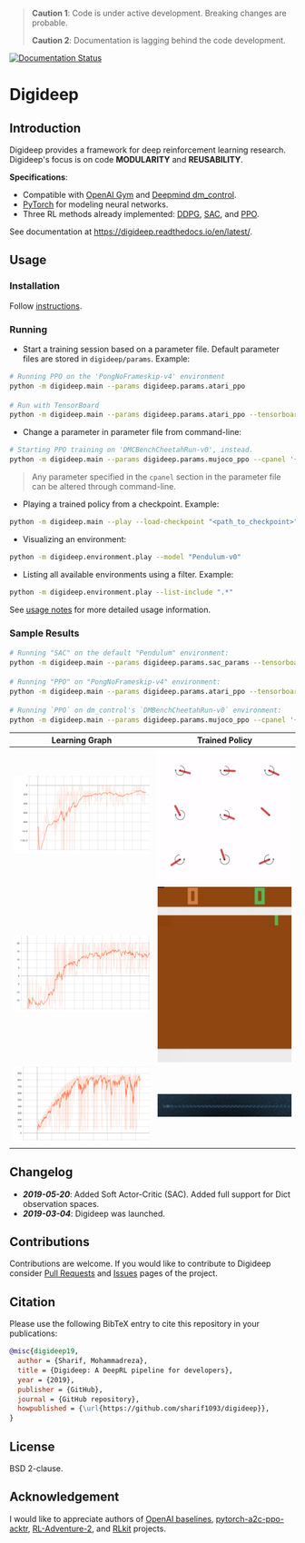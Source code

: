 > **Caution 1**: Code is under active development. Breaking changes are probable.
>
> **Caution 2**: Documentation is lagging behind the code development.

[![Documentation Status](https://readthedocs.org/projects/digideep/badge/?version=latest)](https://digideep.readthedocs.io/en/latest/?badge=latest)

# Digideep

## Introduction

Digideep provides a framework for deep reinforcement learning research. Digideep's focus is on code **MODULARITY** and **REUSABILITY**.

**Specifications**:

* Compatible with [OpenAI Gym](https://github.com/openai/gym) and [Deepmind dm_control](https://github.com/deepmind/dm_control).
* [PyTorch](https://pytorch.org/) for modeling neural networks.
* Three RL methods already implemented: [DDPG](https://arxiv.org/abs/1509.02971), [SAC](https://arxiv.org/abs/1801.01290), and [PPO](https://arxiv.org/abs/1707.06347).

See documentation at https://digideep.readthedocs.io/en/latest/.

## Usage

### Installation

Follow [instructions](https://digideep.readthedocs.io/en/latest/notes/01%20Installation.html).

### Running

* Start a training session based on a parameter file. Default parameter files are stored in `digideep/params`. Example:

```bash
# Running PPO on the 'PongNoFrameskip-v4' environment
python -m digideep.main --params digideep.params.atari_ppo

# Run with TensorBoard
python -m digideep.main --params digideep.params.atari_ppo --tensorboard
```

* Change a parameter in parameter file from command-line:

```bash
# Starting PPO training on 'DMCBenchCheetahRun-v0', instead.
python -m digideep.main --params digideep.params.mujoco_ppo --cpanel '{"model_name":"DMCBenchCheetahRun-v0"}'
```

> Any parameter specified in the `cpanel` section in the parameter file can be altered through command-line.

* Playing a trained policy from a checkpoint. Example:

```bash
python -m digideep.main --play --load-checkpoint "<path_to_checkpoint>"
```

* Visualizing an environment:

```bash
python -m digideep.environment.play --model "Pendulum-v0"
```

* Listing all available environments using a filter. Example:

```bash
python -m digideep.environment.play --list-include ".*"
```

See [usage notes](https://digideep.readthedocs.io/en/latest/notes/02%20Usage.html) for more detailed usage information.


### Sample Results

```bash
# Running "SAC" on the default "Pendulum" environment:
python -m digideep.main --params digideep.params.sac_params --tensorboard

# Running "PPO" on "PongNoFrameskip-v4" environment:
python -m digideep.main --params digideep.params.atari_ppo --tensorboard

# Running `PPO` on dm_control's `DMBenchCheetahRun-v0` environment:
python -m digideep.main --params digideep.params.mujoco_ppo --cpanel '{"model_name":"DMBenchCheetahRun-v0", "from_module":"digideep.environment.dmc2gym"}' --tensorboard

```



| Learning Graph           |  Trained Policy |
:-------------------------:|:-------------------------:
<img src="./doc/media/sac_pendulum_v0.svg" width="480px"> | <img src="./doc/media/sac_pendulum_v0.gif" width="480px">
<img src="./doc/media/ppo_atari_pong.svg"  width="480px"> | <img src="./doc/media/ppo_atari_pong.gif" width="480px">
<img src="./doc/media/ppo_dm_cheetah.svg"  width="480px"> | <img src="./doc/media/ppo_dm_cheetah.gif" width="480px">


## Changelog

* **_2019-05-20_**: Added Soft Actor-Critic (SAC). Added full support for Dict observation spaces.
* **_2019-03-04_**: Digideep was launched.

## Contributions

Contributions are welcome. If you would like to contribute to Digideep consider [Pull Requests](https://github.com/sharif1093/digideep/pulls) and [Issues](https://github.com/sharif1093/digideep/issues) pages of the project.

## Citation

Please use the following BibTeX entry to cite this repository in your publications:

```bibtex
@misc{digideep19,
  author = {Sharif, Mohammadreza},
  title = {Digideep: A DeepRL pipeline for developers},
  year = {2019},
  publisher = {GitHub},
  journal = {GitHub repository},
  howpublished = {\url{https://github.com/sharif1093/digideep}},
}
```

## License

BSD 2-clause.

## Acknowledgement

I would like to appreciate authors of
[OpenAI baselines](https://github.com/openai/baselines), 
[pytorch-a2c-ppo-acktr](https://github.com/ikostrikov/pytorch-a2c-ppo-acktr),
[RL-Adventure-2](https://github.com/higgsfield/RL-Adventure-2), and
[RLkit](https://github.com/vitchyr/rlkit) projects.
